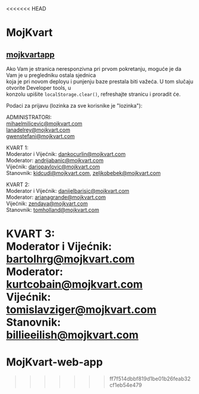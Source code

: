 <<<<<<< HEAD
# MojKvart

## [mojkvartapp](https://mojkvart-frontend.herokuapp.com/)

Ako Vam je stranica neresponzivna pri prvom pokretanju, moguće je da Vam je u pregledniku ostala sjednica\
koja je pri novom deployu i punjenju baze prestala biti važeća. U tom slučaju otvorite Developer tools, u\
konzolu upišite `localStorage.clear()`, refreshajte stranicu i proradit će. 

Podaci za prijavu (lozinka za sve korisnike je "lozinka"):

ADMINISTRATORI:\
    mihaelmilicevic@mojkvart.com\
    lanadelrey@mojkvart.com\
    gwenstefani@mojkvart.com

KVART 1:\
    Moderator i Vijećnik: dankocurlin@mojkvart.com\
    Moderator: andrijabanic@mojkvart.com\
    Vijećnik: dariopavlovic@mojkvart.com\
    Stanovnik: kidcudi@mojkvart.com, zeljkobebek@mojkvart.com

KVART 2:\
    Moderator i Vijećnik: danijelbarisic@mojkvart.com\
    Moderator: arianagrande@mojkvart.com\
    Vijećnik: zendaya@mojkvart.com\
    Stanovnik: tomholland@mojkvart.com

KVART 3:\
    Moderator i Vijećnik: bartolhrg@mojkvart.com\
    Moderator: kurtcobain@mojkvart.com\
    Vijećnik: tomislavziger@mojkvart.com\
    Stanovnik: billieeilish@mojkvart.com
=======
# MojKvart-web-app
>>>>>>> ff7f514dbbf819d1be01b26feab32cf1eb54e479
